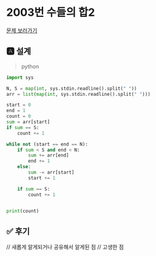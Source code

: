 
# 2003번 수들의 합2
[문제 보러가기](https://www.acmicpc.net/problem/2003)

## 🅰 설계
> python

```py
import sys

N, S = map(int, sys.stdin.readline().split(" "))
arr = list(map(int, sys.stdin.readline().split(" ")))

start = 0
end = 1
count = 0
sum = arr[start]
if sum == S:
    count += 1

while not (start == end == N):
    if sum < S and end < N:
        sum += arr[end]
        end += 1
    else:
        sum -= arr[start]
        start += 1

    if sum == S:
        count += 1


print(count)
```

## ✅ 후기
// 새롭게 알게되거나 공유해서 알게된 점
// 고생한 점
